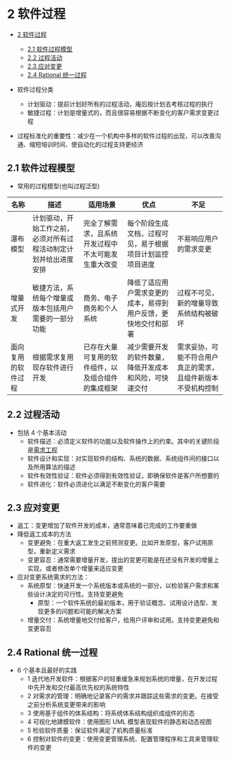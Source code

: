 # 2 软件过程

- [2 软件过程](#2-%E8%BD%AF%E4%BB%B6%E8%BF%87%E7%A8%8B)
  - [2.1 软件过程模型](#21-%E8%BD%AF%E4%BB%B6%E8%BF%87%E7%A8%8B%E6%A8%A1%E5%9E%8B)
  - [2.2 过程活动](#22-%E8%BF%87%E7%A8%8B%E6%B4%BB%E5%8A%A8)
  - [2.3 应对变更](#23-%E5%BA%94%E5%AF%B9%E5%8F%98%E6%9B%B4)
  - [2.4 Rational 统一过程](#24-rational-%E7%BB%9F%E4%B8%80%E8%BF%87%E7%A8%8B)

- 软件过程分类
  - 计划驱动：提前计划好所有的过程活动，庵后按计划去考核过程的执行
  - 敏捷过程：计划是增量式的，而且很容易根据不断变化的客户需求变更过程
- 过程标准化的重要性：减少在一个机构中多样的软件过程的出现，可以改善沟通、缩短培训时间、使自动化的过程支持更经济

## 2.1 软件过程模型

- 常用的过程模型(也叫过程泛型)

名称 | 描述 | 适用场景 | 优点 | 不足
--- | --- | --- | --- | ---
瀑布模型 | 计划驱动，开始工作之前，必须对所有过程活动制定计划并给出进度安排 | 完全了解需求，且系统开发过程中不太可能发生重大改变 | 每个阶段生成文档，过程可见，易于根据项目计划监控项目进度 | 不易响应用户的需求变更
增量式开发| 敏捷方法，系统每个增量或版本包括用户需要的一部分功能 | 商务、电子商务和个人系统 | 降低了适应用户需求变更的成本，易得到用户反馈，更快地交付和部署 | 过程不可见，新的增量导致系统结构被破坏
面向复用的软件过程 | 根据需求复用现存软件进行开发 | 已存在大量可复用的软件组件，以及组合组件的集成框架 | 减少需要开发的软件数量，降低开发成本和风险，可快速交付 | 需求妥协，可能不符合用户真正的需求，且组件新版本不受机构控制

## 2.2 过程活动

- 包括 4 个基本活动
  - 软件描述：必须定义软件的功能以及软件操作上的约束。其中的关键阶段是[需求工程](./4-requirement-engineering.md)
  - 软件设计和实现：对实现软件的结构、系统的数据、系统组件间的接口以及所用算法的描述
  - 软件有效性验证：软件必须得到有效性验证，即确保软件是客户所想要的
  - 软件进化：软件必须进化以满足不断变化的客户需要

## 2.3 应对变更

- 返工：变更增加了软件开发的成本，通常意味着已完成的工作要重做
- 降低返工成本的方法
  - 变更避免：在重大返工发生之前预测变更。比如开发原型，客户试用原型，重新定义需求
  - 变更容忍：通常需要增量开发，提出的变更可能是在还没有开发的增量上实现，或者修改单个增量来适应变更
- 应对变更系统需求的方法：
  - 系统原型：快速开发一个系统版本或系统的一部分，以检验客户需求和某些设计决定的可行性。支持变更避免
    - 原型：一个软件系统的最初版本，用于验证概念、试用设计选型、发现更多的问题和可能的解决方案
  - 增量交付：系统增量地交付给客户，给用户评审和试用。支持变更避免和变更容忍

## 2.4 Rational 统一过程

- 6 个基本且最好的实践
  - 1 迭代地开发软件：根据客户的轻重缓急来规划系统的增量，在开发过程中先开发和交付最高优先权的系统特性
  - 2 对需求的管理：明确地记录客户的需求并跟踪这些需求的变更。在接受之前分析系统变更带来的影响
  - 3 使用基于组件的体系结构：将系统体系结构组织成组件的形态
  - 4 可视化地建模软件：使用图形 UML 模型表现软件的静态和动态视图
  - 5 检验软件质量：保证软件满足了机构质量标准
  - 6 控制对软件的变更：使用变更管理系统、配置管理程序和工具来管理软件的变更
